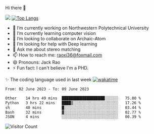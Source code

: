 Hi there 👋

![](https://github-readme-stats.vercel.app/api?username=ZhiboRao)
[![Top Langs](https://github-readme-stats.vercel.app/api/top-langs/?username=ZhiboRao&layout=compact)](https://github.com/anuraghazra/github-readme-stats)

- 🔭 I’m currently working on Northwestern Polytechnical University
- 🌱 I’m currently learning computer vision
- 👯 I’m looking to collaborate on Archaic-Atom
- 🤔 I’m looking for help with Deep learning
- 💬 Ask me about stereo matching
- 📫 How to reach me: raoxi36@foxmail.com
- 😄 Pronouns: Jack Rao
- ⚡ Fun fact: I can't believe I'm a PHD.

✨ The coding language used in last week [![wakatime](https://wakatime.com/badge/user/51ec5ec7-4742-4243-9eea-732ade32c0b7.svg)](https://wakatime.com/@51ec5ec7-4742-4243-9eea-732ade32c0b7)
<!--START_SECTION:waka-->

```txt
From: 02 June 2023 - To: 09 June 2023

Other    14 hrs 49 mins  ███████████████████░░░░░░   75.80 %
Python   3 hrs 22 mins   ████▒░░░░░░░░░░░░░░░░░░░░   17.26 %
sh       40 mins         █░░░░░░░░░░░░░░░░░░░░░░░░   03.44 %
Bash     32 mins         ▓░░░░░░░░░░░░░░░░░░░░░░░░   02.77 %
JSON     4 mins          ░░░░░░░░░░░░░░░░░░░░░░░░░   00.39 %
```

<!--END_SECTION:waka-->

![Visitor Count](https://profile-counter.glitch.me/Raohaocheng/count.svg)
